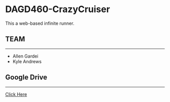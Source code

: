 # DAGD460-CrazyCruiser
This a web-based infinite runner.

## TEAM
---
* Allen Gardei
* Kyle Andrews

## Google Drive
---
[Click Here](https://drive.google.com/folderview?id=0BzHT7YJESAOZTnZLXzcwb0pHUWc&usp=sharing)